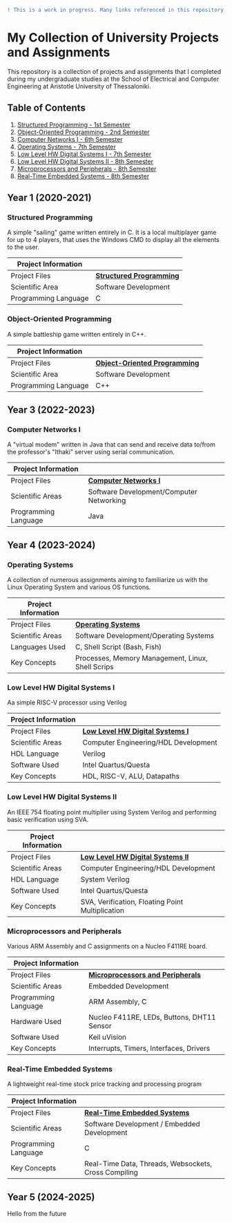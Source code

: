 ```diff
! This is a work in progress. Many links referenced in this repository might not yet exist, or they may be incomplete. !
```

# My Collection of University Projects and Assignments
This repository is a collection of projects and assignments that I completed during my undergraduate studies at the School of Electrical and Computer Engineering at Aristotle University of Thessaloniki. 


## Table of Contents
1. [Structured Programming - 1st Semester](#structured-programming)
2. [Object-Oriented Programming - 2nd Semester](#object-oriented-programming)
5. [Computer Networks I - 6th Semester](#computer-networks-i)
6. [Operating Systems - 7th Semester](#operating-systems)
7. [Low Level HW Digital Systems I - 7th Semester](#low-level-hw-digital-systems-i)
8. [Low Level HW Digital Systems II - 8th Semester](#low-level-hw-digital-systems-ii)
9. [Microprocessors and Peripherals - 8th Semester](#microprocessors-and-peripherals)
10. [Real-Time Embedded Systems - 8th Semester](#real-time-embedded-systems)

## Year 1 (2020-2021)

### Structured Programming

A simple "sailing" game written entirely in C. It is a local multiplayer game for up to 4 players, that uses the Windows CMD to display all the elements to the user.

|   Project Information    |                                                                                  |
|--------------------------|----------------------------------------------------------------------------------|
| Project Files            | [**Structured Programming**](./Structured_Programming/) |
| Scientific Area          | Software Development                                                             |
| Programming Language     | C                                                                                |


### Object-Oriented Programming 

A simple battleship game written entirely in C++.

|   Project Information    |                                                                                           |
|--------------------------|-------------------------------------------------------------------------------------------|
| Project Files            | [**Object-Oriented Programming**](./Object_Oriented_Programming/)          |
| Scientific Area          | Software Development                                                                      |
| Programming Language     | C++                                                                                       |

## Year 3 (2022-2023)

### Computer Networks I

A "virtual modem" written in Java that can send and receive data to/from the professor's "Ithaki" server using serial communication.

|   Project Information    |                                                                                      |
|--------------------------|--------------------------------------------------------------------------------------|
| Project Files            | [**Computer Networks I**](./Computer_Networks_1/)     |
| Scientific Areas         | Software Development/Computer Networking                                             |
| Programming Language     | Java                                                                                 |

## Year 4 (2023-2024)

### Operating Systems

A collection of numerous assignments aiming to familiarize us with the Linux Operating System and various OS functions.

|   Project Information    |                                                                                      |
|--------------------------|--------------------------------------------------------------------------------------|
| Project Files            | [**Operating Systems**](./Operating_Systems/)     |
| Scientific Areas         | Software Development/Operating Systems                                               |
| Languages Used           | C, Shell Script (Bash, Fish)                                                         |
| Key Concepts             | Processes, Memory Management, Linux, Shell Scrips                                    |

### Low Level HW Digital Systems I

Aa simple RISC-V processor using Verilog

|   Project Information    |                                                                                      |
|--------------------------|--------------------------------------------------------------------------------------|
| Project Files            | [**Low Level HW Digital Systems I**](./Low_Level_HW_1/)     |
| Scientific Areas         | Computer Engineering/HDL Development                                                 |
| HDL Language             | Verilog                                                                              |
| Software Used            | Intel Quartus/Questa                                                                 |
| Key Concepts             | HDL, RISC-V, ALU, Datapaths                                                          |

### Low Level HW Digital Systems II

An IEEE 754 floating point multiplier using System Verilog and performing basic verification using SVA.

|   Project Information    |                                                                                      |
|--------------------------|--------------------------------------------------------------------------------------|
| Project Files            | [**Low Level HW Digital Systems II**](./Low_Level_HW_2/)     |
| Scientific Areas         | Computer Engineering/HDL Development                                                 |
| HDL Language             | System Verilog                                                                       |
| Software Used            | Intel Quartus/Questa                                                                 |
| Key Concepts             | SVA, Verification, Floating Point Multiplication                                     |

### Microprocessors and Peripherals

Various ARM Assembly and C assignments on a Nucleo F411RE board.  

|   Project Information    |                                                                                      |
|--------------------------|--------------------------------------------------------------------------------------|
| Project Files            | [**Microprocessors and Peripherals**](./Microprocessors_And_Peripherals/)     |
| Scientific Areas         | Embedded Development                                                                 |
| Programming Language     | ARM Assembly, C                                                                      |
| Hardware Used            | Nucleo F411RE, LEDs, Buttons, DHT11 Sensor                                           |
| Software Used            | Keil uVision                                                                         |
| Key Concepts             | Interrupts, Timers, Interfaces, Drivers                                              |

### Real-Time Embedded Systems

A lightweight real-time stock price tracking and processing program

|   Project Information    |                                                                                      |
|--------------------------|--------------------------------------------------------------------------------------|
| Project Files            | [**Real-Time Embedded Systems**](./RealTime_Embedded_Systems/)     |
| Scientific Areas         | Software Development / Embedded Development                                          |
| Programming Language     | C                                                                                    |
| Key Concepts             | Real-Time Data, Threads, Websockets, Cross Compiling                                 |


## Year 5 (2024-2025)

Hello from the future

